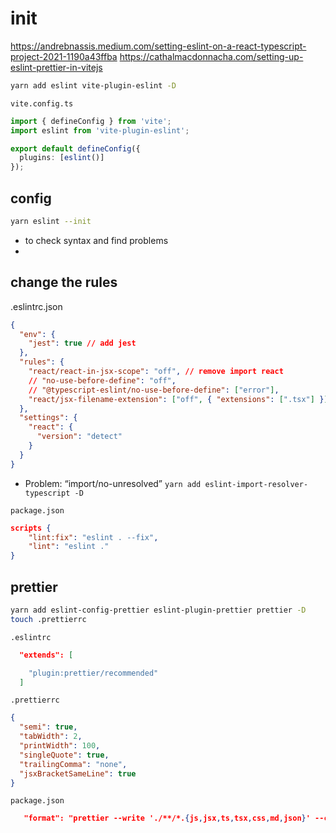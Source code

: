 # init

https://andrebnassis.medium.com/setting-eslint-on-a-react-typescript-project-2021-1190a43ffba
https://cathalmacdonnacha.com/setting-up-eslint-prettier-in-vitejs

```sh
yarn add eslint vite-plugin-eslint -D
```

`vite.config.ts`

```ts
import { defineConfig } from 'vite';
import eslint from 'vite-plugin-eslint';

export default defineConfig({
  plugins: [eslint()]
});
```

## config

```sh
yarn eslint --init
```

- to check syntax and find problems
-

## change the rules

.eslintrc.json

```json
{
  "env": {
    "jest": true // add jest
  },
  "rules": {
    "react/react-in-jsx-scope": "off", // remove import react
    // "no-use-before-define": "off",
    // "@typescript-eslint/no-use-before-define": ["error"],
    "react/jsx-filename-extension": ["off", { "extensions": [".tsx"] }]
  },
  "settings": {
    "react": {
      "version": "detect"
    }
  }
}
```

- Problem: “import/no-unresolved”
  `yarn add eslint-import-resolver-typescript -D`

`package.json`

```json
scripts {
    "lint:fix": "eslint . --fix",
    "lint": "eslint ."
}
```

## prettier

```sh
yarn add eslint-config-prettier eslint-plugin-prettier prettier -D
touch .prettierrc
```

`.eslintrc`

```json
  "extends": [

    "plugin:prettier/recommended"
  ]
```

`.prettierrc`

```json
{
  "semi": true,
  "tabWidth": 2,
  "printWidth": 100,
  "singleQuote": true,
  "trailingComma": "none",
  "jsxBracketSameLine": true
}
```

`package.json`

```json
   "format": "prettier --write './**/*.{js,jsx,ts,tsx,css,md,json}' --config ./.prettierrc"
```
